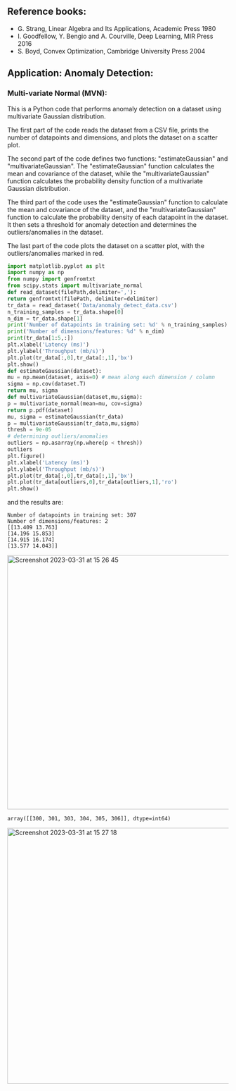 ## Reference books:
  - G. Strang, Linear Algebra and Its Applications, Academic Press 1980
  - I. Goodfellow, Y. Bengio and A. Courville, Deep Learning, MIR Press 2016
  - S. Boyd, Convex Optimization, Cambridge University Press 2004
## Application: Anomaly Detection:
### Multi-variate Normal (MVN):

This is a Python code that performs anomaly detection on a dataset using multivariate Gaussian distribution.

The first part of the code reads the dataset from a CSV file, prints the number of datapoints and dimensions, and plots the dataset on a scatter plot.

The second part of the code defines two functions: "estimateGaussian" and "multivariateGaussian". The "estimateGaussian" function calculates the mean and covariance of the dataset, while the "multivariateGaussian" function calculates the probability density function of a multivariate Gaussian distribution.

The third part of the code uses the "estimateGaussian" function to calculate the mean and covariance of the dataset, and the "multivariateGaussian" function to calculate the probability density of each datapoint in the dataset. It then sets a threshold for anomaly detection and determines the outliers/anomalies in the dataset.

The last part of the code plots the dataset on a scatter plot, with the outliers/anomalies marked in red.
```python
import matplotlib.pyplot as plt
import numpy as np
from numpy import genfromtxt
from scipy.stats import multivariate_normal
def read_dataset(filePath,delimiter=','):
return genfromtxt(filePath, delimiter=delimiter)
tr_data = read_dataset('Data/anomaly_detect_data.csv')
n_training_samples = tr_data.shape[0]
n_dim = tr_data.shape[1]
print('Number of datapoints in training set: %d' % n_training_samples)
print('Number of dimensions/features: %d' % n_dim)
print(tr_data[1:5,:])
plt.xlabel('Latency (ms)')
plt.ylabel('Throughput (mb/s)')
plt.plot(tr_data[:,0],tr_data[:,1],'bx')
plt.show()
def estimateGaussian(dataset):
mu = np.mean(dataset, axis=0) # mean along each dimension / column
sigma = np.cov(dataset.T)
return mu, sigma
def multivariateGaussian(dataset,mu,sigma):
p = multivariate_normal(mean=mu, cov=sigma)
return p.pdf(dataset)
mu, sigma = estimateGaussian(tr_data)
p = multivariateGaussian(tr_data,mu,sigma)
thresh = 9e-05
# determining outliers/anomalies
outliers = np.asarray(np.where(p < thresh))
outliers
plt.figure()
plt.xlabel('Latency (ms)')
plt.ylabel('Throughput (mb/s)')
plt.plot(tr_data[:,0],tr_data[:,1],'bx')
plt.plot(tr_data[outliers,0],tr_data[outliers,1],'ro')
plt.show()
```
and the results are:
```text
Number of datapoints in training set: 307
Number of dimensions/features: 2
[[13.409 13.763]
[14.196 15.853]
[14.915 16.174]
[13.577 14.043]]
```

<img width="577" alt="Screenshot 2023-03-31 at 15 26 45" src="https://user-images.githubusercontent.com/109058050/229132732-c40c3fff-b6d9-42f4-b195-d077ce78d709.png">

```text
array([[300, 301, 303, 304, 305, 306]], dtype=int64)
```
<img width="581" alt="Screenshot 2023-03-31 at 15 27 18" src="https://user-images.githubusercontent.com/109058050/229132851-b5197036-a50b-4c8a-9090-c5c86e5cdb57.png">


